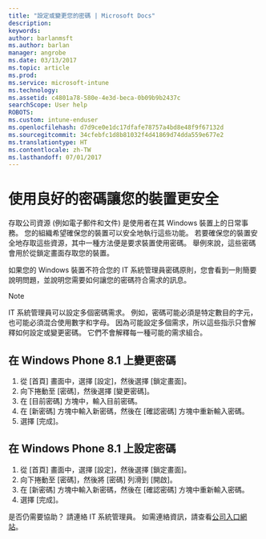 ```yaml
---
title: "設定或變更您的密碼 | Microsoft Docs"
description: 
keywords: 
author: barlanmsft
ms.author: barlan
manager: angrobe
ms.date: 03/13/2017
ms.topic: article
ms.prod: 
ms.service: microsoft-intune
ms.technology: 
ms.assetid: c4801a78-580e-4e3d-beca-0b09b9b2437c
searchScope: User help
ROBOTS: 
ms.custom: intune-enduser
ms.openlocfilehash: d7d9ce0e1dc17dfafe78757a4bd8e48f9f67132d
ms.sourcegitcommit: 34cfebfc1d8b81032f4d41869d74dda559e677e2
ms.translationtype: HT
ms.contentlocale: zh-TW
ms.lasthandoff: 07/01/2017
---
```

# <a name="make-your-device-safer-with-the-right-password"></a>使用良好的密碼讓您的裝置更安全

存取公司資源 (例如電子郵件和文件) 是使用者在其 Windows 裝置上的日常事務。 您的組織希望確保您的裝置可以安全地執行這些功能。 若要確保您的裝置安全地存取這些資源，其中一種方法便是要求裝置使用密碼。 舉例來說，這些密碼會用於從鎖定畫面存取您的裝置。

如果您的 Windows 裝置不符合您的 IT 系統管理員密碼原則，您會看到一則簡要說明問題，並說明您需要如何讓您的密碼符合需求的訊息。

> [!Note]
> IT 系統管理員可以設定多個密碼需求。 例如，密碼可能必須是特定數目的字元，也可能必須混合使用數字和字母。 因為可能設定多個需求，所以這些指示只會解釋如何設定或變更密碼。 它們不會解釋每一種可能的需求組合。

## <a name="to-change-your-password-on-windows-phone-81"></a>在 Windows Phone 8.1 上變更密碼

1. 從 [首頁] 畫面中，選擇 [設定]，然後選擇 [鎖定畫面]。
2. 向下捲動至 [密碼]，然後選擇 [變更密碼]。
3. 在 [目前密碼] 方塊中，輸入目前密碼。
4. 在 [新密碼] 方塊中輸入新密碼，然後在 [確認密碼] 方塊中重新輸入密碼。
4. 選擇 [完成]。

## <a name="to-set-your-password-on-windows-phone-81"></a>在 Windows Phone 8.1 上設定密碼

1. 從 [首頁] 畫面中，選擇 [設定]，然後選擇 [鎖定畫面]。
2. 向下捲動至 [密碼]，然後將 [密碼] 列滑到 [開啟]。
3. 在 [新密碼] 方塊中輸入新密碼，然後在 [確認密碼] 方塊中重新輸入密碼。
4. 選擇 [完成]。

是否仍需要協助？ 請連絡 IT 系統管理員。 如需連絡資訊，請查看[公司入口網站](http://portal.manage.microsoft.com)。
